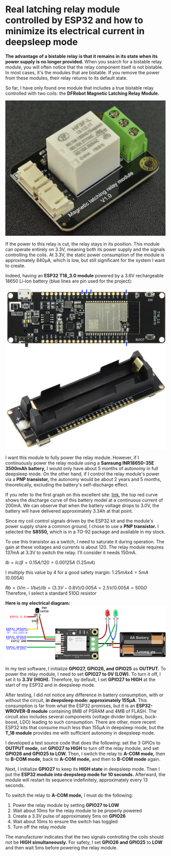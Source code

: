# Real latching relay module controlled by ESP32 and how to minimize its electrical current in deepsleep mode
**The advantage of a bistable relay is that it remains in its state when its power supply is no longer provided.** When you search for a bistable relay module, you will often notice that the relay component itself is not bistable. In most cases, it's the modules that are bistable. If you remove the power from these modules, their relay returns to its default state.

So far, I have only found one module that includes a true bistable relay controlled with two coils: the **DFRobot Magnetic Latching Relay Module.**

![Alt text](/Images/DFRobot_Magnetic_latching_relay_module_V1.jpg "a title")

If the power to this relay is cut, the relay stays in its position. This module can operate entirely on 3.3V, meaning both its power supply and the signals controlling the coils. At 3.3V, the static power consumption of the module is approximately 840µA, which is low, but still significant for the system I want to create. 

Indeed, having an **ESP32 T18_3.0 module** powered by a 3.6V rechargeable 18650 Li-Ion battery (blue lines are pin used for the project):

![Alt text](/Images/TTGO_T18_V3.png)
![Alt text](/Images/TTGO_T18_V3_back_Side.png)

I want this module to fully power the relay module. However, if I continuously power the relay module using a **Samsung INR18650-35E 3500mAh battery,** I would only have about 5 months of autonomy in full deepsleep mode. On the other hand, if I control the relay module's power via a **PNP transistor,** the autonomy would be about 2 years and 5 months, theoretically, excluding the battery's self-discharge effect. 

If you refer to the first graph on this excellent site: [link](https://lygte-info.dk/review/batteries2012/Samsung%20INR18650-35E%203500mAh%20%28Pink%29%20UK.html), the top red curve shows the discharge curve of this battery model at a continuous current of 200mA. We can observe that when the battery voltage drops to 3.0V, the battery will have delivered approximately 3.3Ah at that point.

Since my coil control signals driven by the ESP32 kit and the module's power supply share a common ground, I chose to use a **PNP transistor.** I selected the **S8550,** which is in a TO-92 package and available in my stock.

To use this transistor as a switch, I need to saturate it during operation. The gain at these voltages and currents is about 120. The relay module requires 137mA at 3.3V to switch the relay. I'll consider it needs 150mA.


$Ib = Ic/\beta = 0.15A/120 = 0.00125A$ $(1.25mA)$

I multiply this value by 4 for a good safety margin: $1.25mAx4 = 5mA$ $(0.005A)$

$Rb = (Vin - Vbe)/Ib = (3.3V - 0.8V)/0.005A = 2.5V/0.005A = 500Ω$ Therefore, I select a standard 510Ω resistor


**Here is my electrical diagram:**
![Alt text](/Images/Scheme_ESP32_DFRobot_Relay.png)

In my test software, I initialize **GPIO27, GPIO26, and GPIO25** as **OUTPUT.** To power the relay module, I need to set **GPIO27 to 0V (LOW).** To turn it off, I set it to **3.3V (HIGH).** Therefore, by default, I set **GPIO27 to HIGH** at the start of my ESP32 and in deepsleep mode.

After testing, I did not notice any difference in battery consumption, with or without the circuit, **in deepsleep mode: approximately 155µA**. This consumption is far from what the ESP32 promises, but it is an **ESP32-WROVER-B module** containing 8MB of PSRAM and 4MB of FLASH. The circuit also includes several components (voltage divider bridges, buck-boost, LDO) leading to such consumption. There are other, more recent ESP32 kits that consume much less than 155µA in deepsleep mode, but the **T_18 module** provides me with sufficient autonomy in deepsleep mode.

I developed a test source code that does the following: set the 3 GPIOs to **OUTPUT mode,** set **GPIO27 to HIGH** to turn off the relay module, and set **GPIO26 and GPIO25 to LOW.** Then, I switch the relay to **A-COM mode,** then to **B-COM mode,** back to **A-COM mode,** and then to **B-COM mode** again. 

Next, I initialize **GPIO27** to keep its **HIGH state** in deepsleep mode. Then I put the **ESP32 module into deepsleep mode for 10 seconds.** Afterward, the module will restart its sequence indefinitely, approximately every 13 seconds.

To switch the relay to **A-COM mode,** I must do the following:
1. Power the relay module by setting **GPIO27 to LOW**
2. Wait about 10ms for the relay module to be properly powered
3. Create a 3.3V pulse of approximately 5ms on **GPIO26**
4. Wait about 10ms to ensure the switch has toggled
5. Turn off the relay module

The manufacturer indicates that the two signals controlling the coils should not be **HIGH simultaneously.** For safety, I set **GPIO26 and GPIO25** to **LOW** and then wait 5ms before powering the relay module.
